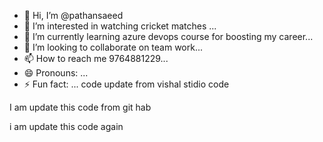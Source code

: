 - 👋 Hi, I’m @pathansaeed
- 👀 I’m interested in watching cricket matches ...
- 🌱 I’m currently learning azure devops course for boosting my career...
- 💞️ I’m looking to collaborate on team work...
- 📫 How to reach me 9764881229...
- 😄 Pronouns: ...
- ⚡ Fun fact: ...
code update from vishal stidio code

<!---
pathansaeed/pathansaeed is a ✨ special ✨ repository because its `README.md` (this file) appears on your GitHub profile.
You can click the Preview link to take a look at your changes.
--->
I am update this code from git hab

i am update this code again